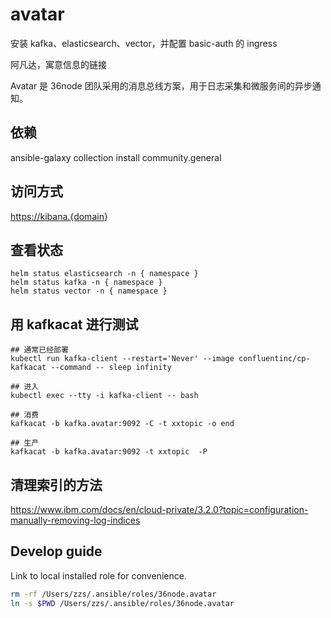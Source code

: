 # avatar

安装 kafka、elasticsearch、vector，并配置 basic-auth 的 ingress

阿凡达，寓意信息的链接

Avatar 是 36node 团队采用的消息总线方案，用于日志采集和微服务间的异步通知。

## 依赖

ansible-galaxy collection install community.general

## 访问方式

<https://kibana.{domain>}

## 查看状态

```
helm status elasticsearch -n { namespace }
helm status kafka -n { namespace }
helm status vector -n { namespace }
```

## 用 kafkacat 进行测试

```
## 通常已经部署
kubectl run kafka-client --restart='Never' --image confluentinc/cp-kafkacat --command -- sleep infinity

## 进入
kubectl exec --tty -i kafka-client -- bash

## 消费
kafkacat -b kafka.avatar:9092 -C -t xxtopic -o end

## 生产
kafkacat -b kafka.avatar:9092 -t xxtopic  -P
```

## 清理索引的方法

<https://www.ibm.com/docs/en/cloud-private/3.2.0?topic=configuration-manually-removing-log-indices>

## Develop guide

Link to local installed role for convenience.

```sh
rm -rf /Users/zzs/.ansible/roles/36node.avatar
ln -s $PWD /Users/zzs/.ansible/roles/36node.avatar
```
